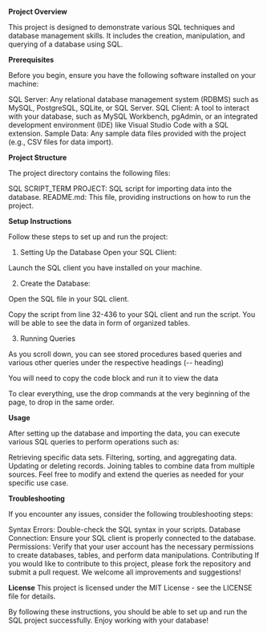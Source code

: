 **Project Overview**

This project is designed to demonstrate various SQL techniques and database management skills. It includes the creation, manipulation, and querying of a database using SQL.

**Prerequisites**

Before you begin, ensure you have the following software installed on your machine:

SQL Server: Any relational database management system (RDBMS) such as MySQL, PostgreSQL, SQLite, or SQL Server.
SQL Client: A tool to interact with your database, such as MySQL Workbench, pgAdmin, or an integrated development environment (IDE) like Visual Studio Code with a SQL extension.
Sample Data: Any sample data files provided with the project (e.g., CSV files for data import).

**Project Structure**

The project directory contains the following files:

SQL SCRIPT_TERM PROJECT: SQL script for importing data into the database.
README.md: This file, providing instructions on how to run the project.

**Setup Instructions**

Follow these steps to set up and run the project:

1. Setting Up the Database
Open your SQL Client:

Launch the SQL client you have installed on your machine.

2. Create the Database:

Open the SQL file in your SQL client.

Copy the script from line 32-436 to your SQL client and run the script.
You will be able to see the data in form of organized tables.

3. Running Queries

As you scroll down, you can see stored procedures based queries and various other queries under the respective headings (-- heading)

You will need to copy the code block and run it to view the data

To clear everything, use the drop commands at the very beginning of the page, to drop in the same order.

**Usage**

After setting up the database and importing the data, you can execute various SQL queries to perform operations such as:

Retrieving specific data sets.
Filtering, sorting, and aggregating data.
Updating or deleting records.
Joining tables to combine data from multiple sources.
Feel free to modify and extend the queries as needed for your specific use case.

**Troubleshooting**

If you encounter any issues, consider the following troubleshooting steps:

Syntax Errors: Double-check the SQL syntax in your scripts.
Database Connection: Ensure your SQL client is properly connected to the database.
Permissions: Verify that your user account has the necessary permissions to create databases, tables, and perform data manipulations.
Contributing
If you would like to contribute to this project, please fork the repository and submit a pull request. We welcome all improvements and suggestions!

**License**
This project is licensed under the MIT License - see the LICENSE file for details.

By following these instructions, you should be able to set up and run the SQL project successfully. Enjoy working with your database!








